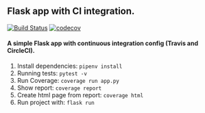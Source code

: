 ## Flask app with CI integration.

[![Build Status](https://travis-ci.com/bergpb/flask-ci.svg?branch=master)](https://travis-ci.com/bergpb/flask-ci)
[![codecov](https://codecov.io/gh/bergpb/flask-ci-test/branch/master/graph/badge.svg)](https://codecov.io/gh/bergpb/flask-ci-test)


#### A simple Flask app with continuous integration config (Travis and CircleCI).


1. Install dependencies: ```pipenv install```
2. Running tests: ```pytest -v```
3. Run Coverage: ```coverage run app.py```
4. Show report: ```coverage report```
5. Create html page from report: ```coverage html```
6. Run project with: ```flask run```